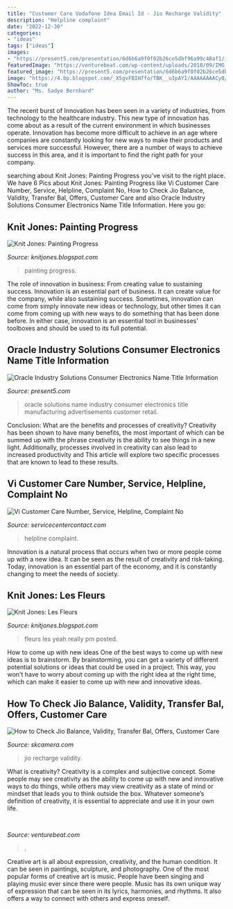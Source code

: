 ```yaml
---
title: "Customer Care Vodafone Idea Email Id - Jio Recharge Validity"
description: "Helpline complaint"
date: "2022-12-30"
categories:
- "ideas"
tags: ["ideas"]
images:
- "https://present5.com/presentation/6d6b6a9f0f02b26ce5dbf96a99c48af1/image-24.jpg"
featuredImage: "https://venturebeat.com/wp-content/uploads/2018/09/IMG_20180903_102707-1.jpg?w=757"
featured_image: "https://present5.com/presentation/6d6b6a9f0f02b26ce5dbf96a99c48af1/image-24.jpg"
image: "https://4.bp.blogspot.com/_X5gvFBIH7fo/TBK__uIpAYI/AAAAAAAACy0/HJSkPFNwnZI/s1600/IMG_2642.JPG"
ShowToc: true
author: "Ms. Sadye Bernhard"
---
```



The recent burst of Innovation has been seen in a variety of industries, from technology to the healthcare industry. This new type of innovation has come about as a result of the current environment in which businesses operate. Innovation has become more difficult to achieve in an age where companies are constantly looking for new ways to make their products and services more successful. However, there are a number of ways to achieve success in this area, and it is important to find the right path for your company.

	

		
searching about Knit Jones: Painting Progress you've visit to the right place. We have 6 Pics about Knit Jones: Painting Progress like Vi Customer Care Number, Service, Helpline, Complaint No, How to Check Jio Balance, Validity, Transfer Bal, Offers, Customer Care and also Oracle Industry Solutions Consumer Electronics Name Title Information. Here you go:
		
    
## Knit Jones: Painting Progress

<img loading=lazy src="http://2.bp.blogspot.com/_X5gvFBIH7fo/S6K8Ba3soLI/AAAAAAAACqc/JDzXlRjcLAk/w1200-h630-p-k-nu/IMG_2388.JPG" onerror="this.onerror=null;this.src='https://tse3.mm.bing.net/th?id=OIP.9u4MOLsKJdqLXIGpXaFlbwHaD4&amp;pid=15.1';" alt="Knit Jones: Painting Progress">

_Source: knitjones.blogspot.com_

>painting progress. 

	

The role of innovation in business: From creating value to sustaining success.
Innovation is an essential part of business. It can create value for the company, while also sustaining success. Sometimes, innovation can come from simply innovate new ideas or technology, but other times it can come from coming up with new ways to do something that has been done before. In either case, innovation is an essential tool in businesses’ toolboxes and should be used to its full potential.

    
## Oracle Industry Solutions Consumer Electronics Name Title Information

<img loading=lazy src="https://present5.com/presentation/6d6b6a9f0f02b26ce5dbf96a99c48af1/image-24.jpg" onerror="this.onerror=null;this.src='https://tse1.mm.bing.net/th?id=OIP.jhozXplgNrHlLlMKmCizZQHaFj&amp;pid=15.1';" alt="Oracle Industry Solutions Consumer Electronics Name Title Information">

_Source: present5.com_

>oracle solutions name industry consumer electronics title manufacturing advertisements customer retail. 

	

Conclusion: What are the benefits and processes of creativity?
Creativity has been shown to have many benefits, the most important of which can be summed up with the phrase creativity is the ability to see things in a new light. Additionally, processes involved in creativity can also lead to increased productivity and This article will explore two specific processes that are known to lead to these results.

    
## Vi Customer Care Number, Service, Helpline, Complaint No

<img loading=lazy src="https://www.servicecentercontact.com/wp-content/uploads/Vi-Customer-Care-Number-Helpline-Complaint-No.jpg" onerror="this.onerror=null;this.src='https://tse1.mm.bing.net/th?id=OIP.MRdKDhifj2mSw0rGlNhLmgHaEW&amp;pid=15.1';" alt="Vi Customer Care Number, Service, Helpline, Complaint No">

_Source: servicecentercontact.com_

>helpline complaint. 

	

Innovation is a natural process that occurs when two or more people come up with a new idea. It can be seen as the result of creativity and risk-taking. Today, innovation is an essential part of the economy, and it is constantly changing to meet the needs of society.

    
## Knit Jones: Les Fleurs

<img loading=lazy src="https://4.bp.blogspot.com/_X5gvFBIH7fo/TBK__uIpAYI/AAAAAAAACy0/HJSkPFNwnZI/s1600/IMG_2642.JPG" onerror="this.onerror=null;this.src='https://tse1.mm.bing.net/th?id=OIP.GNhRVtEDftidOEm4oc7n4gHaLG&amp;pid=15.1';" alt="Knit Jones: Les Fleurs">

_Source: knitjones.blogspot.com_

>fleurs les yeah really pm posted. 

	

How to come up with new ideas
One of the best ways to come up with new ideas is to brainstorm. By brainstorming, you can get a variety of different potential solutions or ideas that could be used in a project. This way, you won't have to worry about coming up with the right idea at the right time, which can make it easier to come up with new and innovative ideas.

    
## How To Check Jio Balance, Validity, Transfer Bal, Offers, Customer Care

<img loading=lazy src="https://skcamera.com/wp-content/uploads/jio-all-in-one-plans.jpg" onerror="this.onerror=null;this.src='https://tse3.mm.bing.net/th?id=OIP.m-wMBAfMj75f80iAjKCLwAHaDr&amp;pid=15.1';" alt="How to Check Jio Balance, Validity, Transfer Bal, Offers, Customer Care">

_Source: skcamera.com_

>jio recharge validity. 

	

What is creativity?
Creativity is a complex and subjective concept. Some people may see creativity as the ability to come up with new and innovative ways to do things, while others may view creativity as a state of mind or mindset that leads you to think outside the box. Whatever someone’s definition of creativity, it is essential to appreciate and use it in your own life.

    
## 

<img loading=lazy src="https://venturebeat.com/wp-content/uploads/2018/09/IMG_20180903_102707-1.jpg?w=757" onerror="this.onerror=null;this.src='https://tse3.mm.bing.net/th?id=OIP.Dnhhdm2edEw4m6F1HTB_ZgHaF3&amp;pid=15.1';" alt="">

_Source: venturebeat.com_

>. 

	

Creative art is all about expression, creativity, and the human condition. It can be seen in paintings, sculpture, and photography. One of the most popular forms of creative art is music. People have been singing and playing music ever since there were people. Music has its own unique way of expression that can be seen in its lyrics, harmonies, and rhythms. It also offers a way to connect with others and express oneself.

